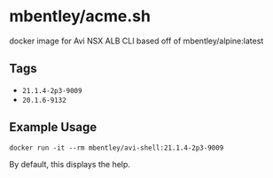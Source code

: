 # mbentley/acme.sh

docker image for Avi NSX ALB CLI
based off of mbentley/alpine:latest

## Tags

  * `21.1.4-2p3-9009`
  * `20.1.6-9132`

## Example Usage

```
docker run -it --rm mbentley/avi-shell:21.1.4-2p3-9009
```

By default, this displays the help.
